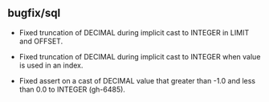 ## bugfix/sql

* Fixed truncation of DECIMAL during implicit cast to INTEGER in LIMIT and
  OFFSET.
  
* Fixed truncation of DECIMAL during implicit cast to INTEGER when value is used
  in an index.
  
* Fixed assert on a cast of DECIMAL value that greater than -1.0 and less than 0.0
  to INTEGER (gh-6485).
